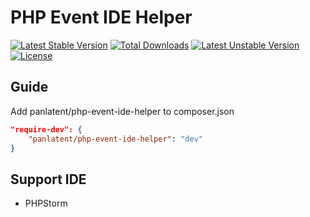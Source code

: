 PHP Event IDE Helper
====================
[![Latest Stable Version](https://poser.pugx.org/panlatent/php-ide-helper/v/stable.svg)](https://packagist.org/packages/panlatent/php-ide-helper)
[![Total Downloads](https://poser.pugx.org/panlatent/php-ide-helper/downloads.svg)](https://packagist.org/packages/panlatent/php-ide-helper)
[![Latest Unstable Version](https://poser.pugx.org/panlatent/php-ide-helper/v/unstable.svg)](https://packagist.org/packages/panlatent/php-ide-helper)
[![License](https://poser.pugx.org/panlatent/php-ide-helper/license.svg)](https://packagist.org/packages/panlatent/php-ide-helper)

## Guide
Add panlatent/php-event-ide-helper to composer.json
```json
"require-dev": {
    "panlatent/php-event-ide-helper": "dev"
}
```

## Support IDE

+ PHPStorm